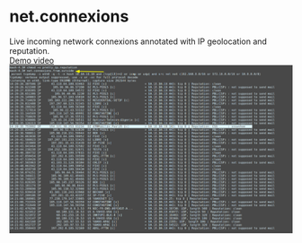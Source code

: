 # net.connexions
Live incoming network connexions annotated with IP geolocation and reputation.  
[Demo video](https://vimeo.com/1094119998)
![preview](net.connexions.png)
